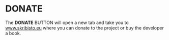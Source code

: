 # DONATE
  The **DONATE** BUTTON will open a new tab and take you to www.skribisto.eu where you can donate to the project or buy the developer a book. 
